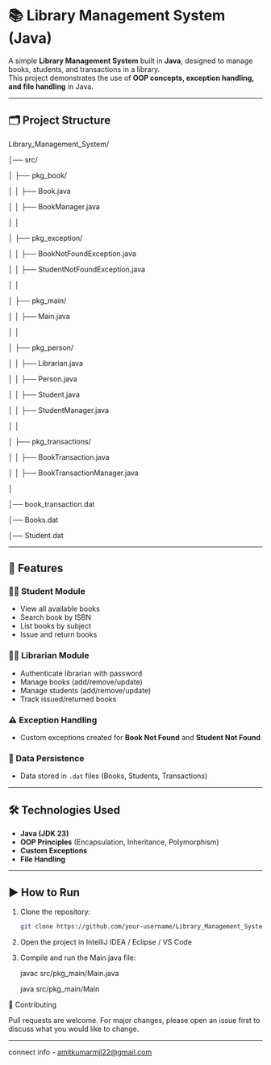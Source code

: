 # 📚 Library Management System (Java)

A simple **Library Management System** built in **Java**, designed to manage books, students, and transactions in a library.  
This project demonstrates the use of **OOP concepts, exception handling, and file handling** in Java.

---

## 🗂️ Project Structure

Library_Management_System/

│── src/

│ ├── pkg_book/

│ │ ├── Book.java

│ │ ├── BookManager.java

│ │

│ ├── pkg_exception/

│ │ ├── BookNotFoundException.java

│ │ ├── StudentNotFoundException.java

│ │

│ ├── pkg_main/

│ │ ├── Main.java

│ │

│ ├── pkg_person/

│ │ ├── Librarian.java

│ │ ├── Person.java

│ │ ├── Student.java

│ │ ├── StudentManager.java

│ │

│ ├── pkg_transactions/

│ │ ├── BookTransaction.java

│ │ ├── BookTransactionManager.java

│

│── book_transaction.dat

│── Books.dat

│── Student.dat






---

## 🚀 Features

### 👨‍🎓 Student Module
- View all available books  
- Search book by ISBN  
- List books by subject  
- Issue and return books  

### 👩‍💼 Librarian Module
- Authenticate librarian with password  
- Manage books (add/remove/update)  
- Manage students (add/remove/update) 
- Track issued/returned books  

### ⚠️ Exception Handling
- Custom exceptions created for **Book Not Found** and **Student Not Found**  

### 💾 Data Persistence
- Data stored in `.dat` files (Books, Students, Transactions)  

---

## 🛠️ Technologies Used
- **Java (JDK 23)**  
- **OOP Principles** (Encapsulation, Inheritance, Polymorphism)  
- **Custom Exceptions**  
- **File Handling**  

---

## ▶️ How to Run

1. Clone the repository:
   ```bash
   git clone https://github.com/your-username/Library_Management_System.git
2. Open the project in IntelliJ IDEA / Eclipse / VS Code

3. Compile and run the Main.java file:
   
      javac src/pkg_main/Main.java
   
      java src/pkg_main/Main

   
🤝 Contributing

Pull requests are welcome. For major changes, please open an issue first to discuss what you would like to change.

---

connect info - amitkumarmjl22@gmail.com
